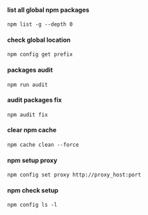 #### list all global npm packages
```
npm list -g --depth 0
```

#### check global location
```
npm config get prefix
```

#### packages audit
```
npm run audit
```

#### audit packages fix
```
npm audit fix
```

#### clear npm cache
```
npm cache clean --force
```

#### npm setup proxy
```
npm config set proxy http://proxy_host:port
```

#### npm check setup
```
npm config ls -l
```